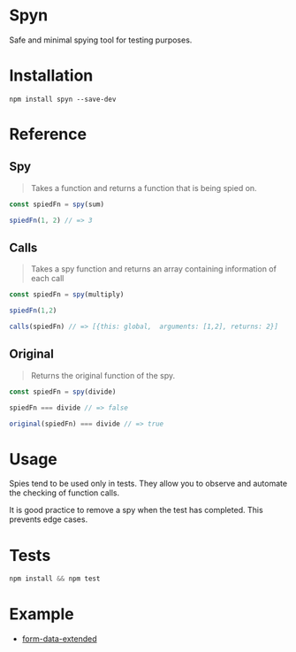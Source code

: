 # Spyn

Safe and minimal spying tool for testing purposes.

# Installation

`npm install spyn --save-dev`

# Reference

## Spy

> Takes a function and returns a function that is being spied on.

```javascript
const spiedFn = spy(sum)

spiedFn(1, 2) // => 3
```

## Calls

> Takes a spy function and returns an array containing information of each call

```javascript
const spiedFn = spy(multiply)

spiedFn(1,2)

calls(spiedFn) // => [{this: global,  arguments: [1,2], returns: 2}]
```

## Original

> Returns the original function of the spy.

```javascript
const spiedFn = spy(divide)

spiedFn === divide // => false

original(spiedFn) === divide // => true
```

# Usage

Spies tend to be used only in tests. They allow you to observe and automate the
checking of function calls.

It is good practice to remove a spy when the test has completed. This prevents
edge cases.

# Tests

```javascript
npm install && npm test
```

# Example

- [form-data-extended](https://github.com/bas080/form-data-extended/blob/master/lib/form-data.spec.js#L27)
